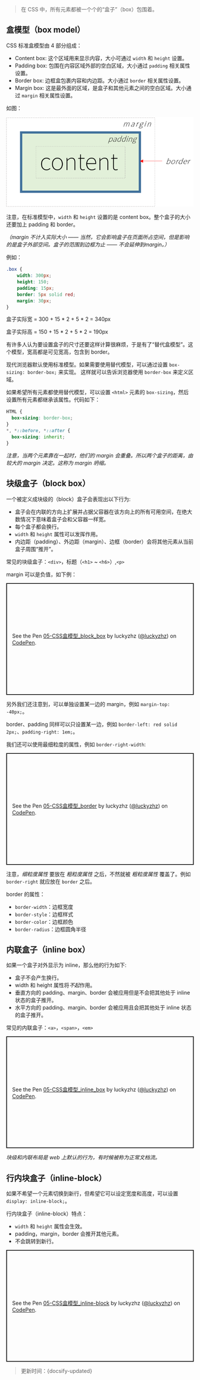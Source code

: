 > 在 CSS 中，所有元素都被一个个的“盒子”（box）包围着。

## 盒模型（box model）

CSS 标准盒模型由 4 部分组成：

* Content box: 这个区域用来显示内容，大小可通过 `width` 和 `height` 设置。
* Padding box: 包围在内容区域外部的空白区域，大小通过 `padding` 相关属性设置。
* Border box: 边框盒包裹内容和内边距。大小通过 `border` 相关属性设置。
* Margin box: 这是最外面的区域，是盒子和其他元素之间的空白区域。大小通过 `margin` 相关属性设置。

如图：

![CSS 盒模型](../_images/CSS_box.png ':size=400')

注意，在标准模型中，`width` 和 `height` 设置的是 content box。整个盒子的大小还要加上 padding 和 border。

*（margin 不计入实际大小 —— 当然，它会影响盒子在页面所占空间，但是影响的是盒子外部空间。盒子的范围到边框为止 —— 不会延伸到margin。）*

例如：

```CSS
.box {
    width: 300px;
    height: 150;
    padding: 15px;
    border: 5px solid red;
    margin: 30px;
}
```

盒子实际宽 = 300 + 15 * 2 + 5 * 2 = 340px

盒子实际高 = 150 + 15 * 2 + 5 * 2 = 190px

有许多人认为要设置盒子的尺寸还要这样计算很麻烦，于是有了“替代盒模型”。这个模型，宽高都是可见宽高，包含到 border。

现代浏览器默认使用标准模型。如果需要使用替代模型，可以通过设置 `box-sizing: border-box;` 来实现。 这样就可以告诉浏览器使用 `border-box` 来定义区域。

如果希望所有元素都使用替代模型，可以设置 `<html>` 元素的 `box-sizing`，然后设置所有元素都继承该属性。代码如下：

```CSS
HTML {
  box-sizing: border-box;
}
*, *::before, *::after {
  box-sizing: inherit;
}
```

*注意，当两个元素靠在一起时，他们的 margin 会重叠。所以两个盒子的距离，由较大的 margin 决定。这称为 margin 坍缩。*

## 块级盒子（block box）

一个被定义成块级的（block）盒子会表现出以下行为:

* 盒子会在内联的方向上扩展并占据父容器在该方向上的所有可用空间，在绝大数情况下意味着盒子会和父容器一样宽。
* 每个盒子都会换行。
* `width` 和 `height` 属性可以发挥作用。
* 内边距（padding）、外边距（margin）、边框（border）会将其他元素从当前盒子周围“推开”。

常见的块级盒子：`<div>`，标题（`<h1>` ~ `<h6>`）,`<p>`

margin 可以是负值，如下例：

<p class="codepen" data-height="300" data-default-tab="html,result" data-slug-hash="gOxJMmp" data-editable="true" data-user="luckyzhz" style="height: 300px; box-sizing: border-box; display: flex; align-items: center; justify-content: center; border: 2px solid; margin: 1em 0; padding: 1em;">
  <span>See the Pen <a href="https://codepen.io/luckyzhz/pen/gOxJMmp">
  05-CSS盒模型_block_box</a> by luckyzhz (<a href="https://codepen.io/luckyzhz">@luckyzhz</a>)
  on <a href="https://codepen.io">CodePen</a>.</span>
</p>
<script async src="https://cpwebassets.codepen.io/assets/embed/ei.js"></script>

另外我们还注意到，可以单独设置某一边的 margin，例如 `margin-top: -40px;`。

border、padding 同样可以只设置某一边，例如 `border-left: red solid 2px;`、`padding-right: 1em;`。

我们还可以使用最细粒度的属性，例如 `border-right-width`:

<p class="codepen" data-height="300" data-default-tab="html,result" data-slug-hash="MWvdeqX" data-editable="true" data-user="luckyzhz" style="height: 300px; box-sizing: border-box; display: flex; align-items: center; justify-content: center; border: 2px solid; margin: 1em 0; padding: 1em;">
  <span>See the Pen <a href="https://codepen.io/luckyzhz/pen/MWvdeqX">
  05-CSS盒模型_border</a> by luckyzhz (<a href="https://codepen.io/luckyzhz">@luckyzhz</a>)
  on <a href="https://codepen.io">CodePen</a>.</span>
</p>
<script async src="https://cpwebassets.codepen.io/assets/embed/ei.js"></script>

注意，*细粒度属性* 要放在 *粗粒度属性* 之后，不然就被 *粗粒度属性* 覆盖了。例如 `border-right` 就应放在 `border` 之后。

border 的属性：

* `border-width`：边框宽度
* `border-style`：边框样式
* `border-color`：边框颜色
* `border-radius`：边框圆角半径

## 内联盒子（inline box）

如果一个盒子对外显示为 inline，那么他的行为如下:

* 盒子不会产生换行。
* width 和 height 属性将*不起*作用。
* 垂直方向的 padding、margin、border 会被应用但是不会把其他处于 inline 状态的盒子推开。
* 水平方向的 padding、margin、border 会被应用且会把其他处于 inline 状态的盒子推开。

常见的内联盒子：`<a>`，`<span>`，`<em>`

<p class="codepen" data-height="300" data-default-tab="html,result" data-slug-hash="ExvzyrM" data-editable="true" data-user="luckyzhz" style="height: 300px; box-sizing: border-box; display: flex; align-items: center; justify-content: center; border: 2px solid; margin: 1em 0; padding: 1em;">
  <span>See the Pen <a href="https://codepen.io/luckyzhz/pen/ExvzyrM">
  05-CSS盒模型_inline_box</a> by luckyzhz (<a href="https://codepen.io/luckyzhz">@luckyzhz</a>)
  on <a href="https://codepen.io">CodePen</a>.</span>
</p>
<script async src="https://cpwebassets.codepen.io/assets/embed/ei.js"></script>

*块级和内联布局是 web 上默认的行为，有时候被称为正常文档流。*

## 行内块盒子（inline-block）

如果不希望一个元素切换到新行，但希望它可以设定宽度和高度，可以设置 `display: inline-block;`。

行内块盒子（inline-block）特点：

* `width` 和 `height` 属性会生效。
* padding，margin，border 会推开其他元素。
* 不会跳转到新行。

<p class="codepen" data-height="300" data-default-tab="html,result" data-slug-hash="abyrZrr" data-editable="true" data-user="luckyzhz" style="height: 300px; box-sizing: border-box; display: flex; align-items: center; justify-content: center; border: 2px solid; margin: 1em 0; padding: 1em;">
  <span>See the Pen <a href="https://codepen.io/luckyzhz/pen/abyrZrr">
  05-CSS盒模型_inline-block</a> by luckyzhz (<a href="https://codepen.io/luckyzhz">@luckyzhz</a>)
  on <a href="https://codepen.io">CodePen</a>.</span>
</p>
<script async src="https://cpwebassets.codepen.io/assets/embed/ei.js"></script>



> 更新时间：{docsify-updated}